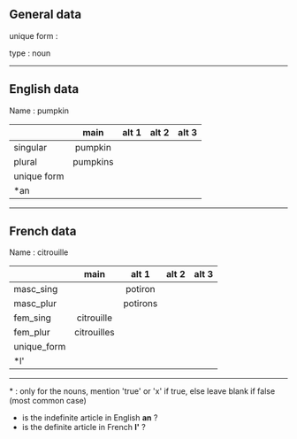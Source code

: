 ## General data

unique form :

type : noun

---

## English data

Name : pumpkin

|             |   main   | alt 1 | alt 2 | alt 3 |
| :---------- | :------: | :---: | :---: | ----- |
| singular    | pumpkin  |       |       |       |
| plural      | pumpkins |       |       |       |
| unique form |          |       |       |       |
| \*an        |          |       |       |       |

---

## French data

Name : citrouille

|             |    main     |  alt 1   | alt 2 | alt 3 |
| :---------- | :---------: | :------: | :---: | :---: |
| masc_sing   |             | potiron  |       |       |
| masc_plur   |             | potirons |       |       |
| fem_sing    | citrouille  |          |       |       |
| fem_plur    | citrouilles |          |       |       |
| unique_form |             |          |       |       |
| \*l'        |             |          |       |       |

---

\* : only for the nouns, mention 'true' or 'x' if true, else leave blank if false (most common case)

- is the indefinite article in English **an** ?
- is the definite article in French **l'** ?
